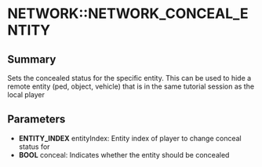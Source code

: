 # NETWORK::NETWORK_CONCEAL_ENTITY

## Summary
Sets the concealed status for the specific entity. This can be used to hide a remote entity (ped, object, vehicle) that is in the
same tutorial session as the local player

## Parameters
* **ENTITY_INDEX** entityIndex: Entity index of player to change conceal status for
* **BOOL** conceal: Indicates whether the entity should be concealed